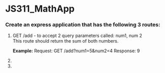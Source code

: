 # JS311_MathApp

<h3>Create an express application that has the following 3 routes: </h3>
<ol>
<li>GET /add - to accept 2 query parameters called: num1, num 2
<br> This route should return the sum of both numbers. </li>
<p><b>Example:</b>
Request: GET /add?num1=5&num2=4
Response: 9</p>
<li></li>
<li></li>
</ol>